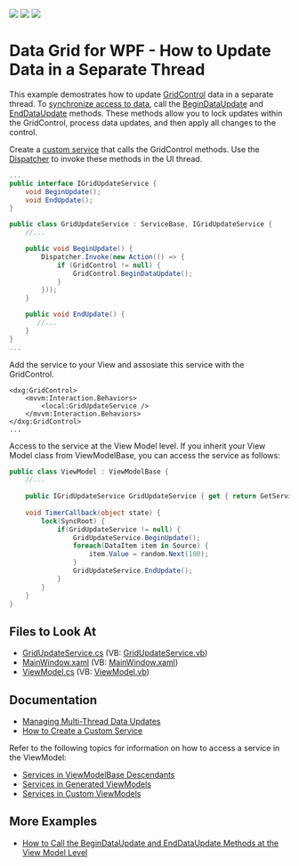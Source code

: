 <!-- default badges list -->
![](https://img.shields.io/endpoint?url=https://codecentral.devexpress.com/api/v1/VersionRange/128650029/21.1.5%2B)
[![](https://img.shields.io/badge/Open_in_DevExpress_Support_Center-FF7200?style=flat-square&logo=DevExpress&logoColor=white)](https://supportcenter.devexpress.com/ticket/details/E3322)
[![](https://img.shields.io/badge/📖_How_to_use_DevExpress_Examples-e9f6fc?style=flat-square)](https://docs.devexpress.com/GeneralInformation/403183)
<!-- default badges end -->

# Data Grid for WPF - How to Update Data in a Separate Thread

This example demostrates how to update [GridControl](https://docs.devexpress.com/WPF/DevExpress.Xpf.Grid.GridControl) data in a separate thread. To
[synchronize access to data](https://docs.devexpress.com/WPF/11765/controls-and-libraries/data-grid/performance-improvement/manage-multi-thread-data-updates#lock-gridcontrol-updates-to-synchronize-access-to-data), call the [BeginDataUpdate](https://docs.devexpress.com/WPF/DevExpress.Xpf.Grid.DataControlBase.BeginDataUpdate) and [EndDataUpdate](https://docs.devexpress.com/WPF/DevExpress.Xpf.Grid.DataControlBase.EndDataUpdate) methods. These methods allow you to lock updates within the GridControl, process data updates, and then apply all changes to the control.

Create a [custom service](https://docs.devexpress.com/WPF/16920/mvvm-framework/services/how-to-create-a-custom-service) that calls the GridControl methods. Use the [Dispatcher](https://docs.microsoft.com/en-us/dotnet/api/system.windows.threading.dispatcher) to invoke these methods in the UI thread.

```cs
...
public interface IGridUpdateService {
    void BeginUpdate();
    void EndUpdate();
}

public class GridUpdateService : ServiceBase, IGridUpdateService {
    //...

    public void BeginUpdate() {
        Dispatcher.Invoke(new Action(() => {
            if (GridControl != null) {
                GridControl.BeginDataUpdate();
            }
        }));
    }

    public void EndUpdate() {
       //...
    }
}
...
```

Add the service to your View and assosiate this service with the GridControl. 
```xaml
<dxg:GridControl>
    <mvvm:Interaction.Behaviors>
        <local:GridUpdateService />
    </mvvm:Interaction.Behaviors>
</dxg:GridControl>
...
```

Access to the service at the View Model level. If you inherit your View Model class from ViewModelBase, you can access the service as follows:

```cs
public class ViewModel : ViewModelBase {
    //...
    
    public IGridUpdateService GridUpdateService { get { return GetService<IGridUpdateService>(); } }
    
    void TimerCallback(object state) {
        lock(SyncRoot) {
            if(GridUpdateService != null) {
                GridUpdateService.BeginUpdate();
                foreach(DataItem item in Source) {
                    item.Value = random.Next(100);
                }
                GridUpdateService.EndUpdate();
            }
        }
    }
}
```

## Files to Look At

* [GridUpdateService.cs](./CS/GridUpdateService.cs) (VB: [GridUpdateService.vb](./VB/GridUpdateService.vb))
* [MainWindow.xaml](./CS/MainWindow.xaml) (VB: [MainWindow.xaml](./VB/MainWindow.xaml))
* [ViewModel.cs](./CS/ViewModel.cs) (VB: [ViewModel.vb](./VB/ViewModel.vb))

## Documentation

- [Managing Multi-Thread Data Updates](https://docs.devexpress.com/WPF/11765/controls-and-libraries/data-grid/binding-to-data/managing-multi-thread-data-updates)
- [How to Create a Custom Service](https://docs.devexpress.com/WPF/16920/mvvm-framework/services/how-to-create-a-custom-service)

Refer to the following topics for information on how to access a service in the ViewModel:
- [Services in ViewModelBase Descendants](https://docs.devexpress.com/WPF/17446/mvvm-framework/services/services-in-viewmodelbase-descendants)
- [Services in Generated ViewModels](https://docs.devexpress.com/WPF/17447/mvvm-framework/services/services-in-generated-view-model)
- [Services in Custom ViewModels](https://docs.devexpress.com/WPF/17450/mvvm-framework/services/services-in-custom-viewmodels)

## More Examples
- [How to Call the BeginDataUpdate and EndDataUpdate Methods at the View Model Level](https://github.com/DevExpress-Examples/how-to-call-data-grid-BeginDataUpdate-and-EndDataUpdate-at-the-view-model-level)
